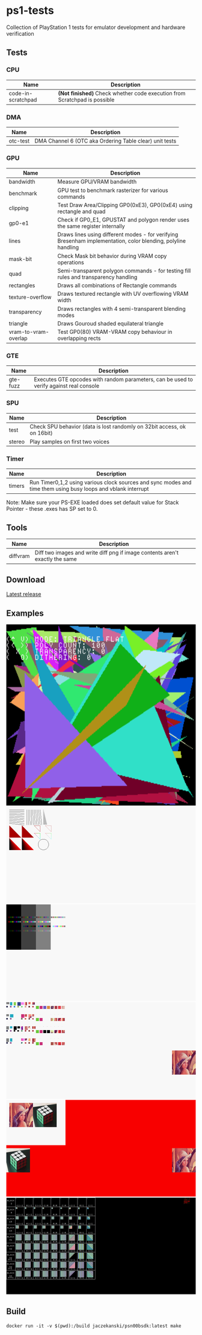# ps1-tests

Collection of PlayStation 1 tests for emulator development and hardware verification

## Tests

### CPU

Name                     | Description
-------------------------|------------
code-in-scratchpad       | **(Not finished)** Check whether code execution from Scratchpad is possible 

### DMA

Name                     | Description
-------------------------|------------
otc-test                 | DMA Channel 6 (OTC aka Ordering Table clear) unit tests

### GPU

Name                     | Description
-------------------------|------------
bandwidth                | Measure GPU/VRAM bandwidth
benchmark                | GPU test to benchmark rasterizer for various commands
clipping                 | Test Draw Area/Clipping GP0(0xE3), GP0(0xE4) using rectangle and quad
gp0-e1                   | Check if GP0_E1, GPUSTAT and polygon render uses the same register internally
lines                    | Draws lines using different modes - for verifying Bresenham implementation, color blending, polyline handling
mask-bit                 | Check Mask bit behavior during VRAM copy operations
quad                     | Semi-transparent polygon commands - for testing fill rules and transparency handling
rectangles               | Draws all combinations of Rectangle commands
texture-overflow         | Draws textured rectangle with UV overflowing VRAM width
transparency             | Draws rectangles with 4 semi-transparent blending modes
triangle                 | Draws Gouroud shaded equilateral triangle 
vram-to-vram-overlap     | Test GP0(80) VRAM-VRAM copy behaviour in overlapping rects

### GTE

Name                     | Description
-------------------------|------------
gte-fuzz                 | Executes GTE opcodes with random parameters, can be used to verify against real console

### SPU

Name                     | Description
-------------------------|------------
test                 | Check SPU behavior (data is lost randomly on 32bit access, ok on 16bit)
stereo               | Play samples on first two voices 

### Timer

Name                     | Description
-------------------------|------------
timers                   | Run Timer0,1,2 using various clock sources and sync modes and time them using busy loops and vblank interrupt

Note: Make sure your PS-EXE loaded does set default value for Stack Pointer - these .exes has SP set to 0.

## Tools

Name                 | Description
---------------------|------------
diffvram             | Diff two images and write diff png if image contents aren't exactly the same

## Download

[Latest release](https://github.com/JaCzekanski/ps1-tests/releases/latest)

## Examples

<img src="gpu/benchmark/screenshot.png" height="480">
<img src="gpu/lines/vram.png" height="256">
<img src="gpu/transparency/vram.png" height="256">
<img src="gpu/rectangles/vram.png" height="256">
<img src="gpu/texture-overflow/vram.png" height="256">
<img src="gpu/vram-to-vram-overlap/vram.png" height="256">

## Build

```
docker run -it -v $(pwd):/build jaczekanski/psn00bsdk:latest make
```
